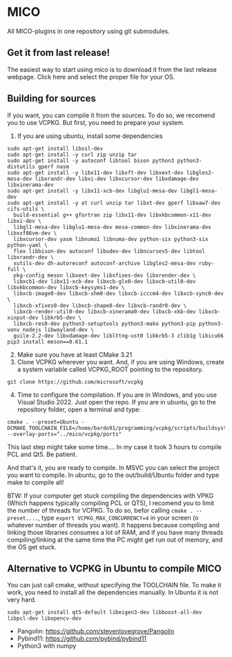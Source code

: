 # MICO 

All MICO-plugins in one repository using git submodules.

## Get it from last release!

The easiest way to start using mico is to download it from the last release webpage. Click here and select the proper file for your OS.

## Building for sources

If you want, you can compile it from the sources. To do so, we recomend you to use VCPKG. But first, you need to prepare your system.

1. If you are using ubuntu, install some dependencies
```
sudo apt-get install libssl-dev
sudo apt-get install -y curl zip unzip tar
sudo apt-get install -y autoconf libtool bison python3 python3-distutils gperf nasm
sudo apt-get install -y libx11-dev libxft-dev libxext-dev libgles2-mesa-dev libxrandr-dev libxi-dev libxcursor-dev libxdamage-dev libxinerama-dev 
sudo apt-get install -y libx11-xcb-dev libglu1-mesa-dev libgl1-mesa-dev
sudo apt-get install -y at curl unzip tar libxt-dev gperf libxaw7-dev cifs-utils \
  build-essential g++ gfortran zip libx11-dev libxkbcommon-x11-dev libxi-dev \
  libgl1-mesa-dev libglu1-mesa-dev mesa-common-dev libxinerama-dev libxxf86vm-dev \
  libxcursor-dev yasm libnuma1 libnuma-dev python-six python3-six python-yaml \
  flex libbison-dev autoconf libudev-dev libncurses5-dev libtool libxrandr-dev \
  xutils-dev dh-autoreconf autoconf-archive libgles2-mesa-dev ruby-full \
  pkg-config meson libxext-dev libxfixes-dev libxrender-dev \
  libxcb1-dev libx11-xcb-dev libxcb-glx0-dev libxcb-util0-dev libxkbcommon-dev libxcb-keysyms1-dev \
  libxcb-image0-dev libxcb-shm0-dev libxcb-icccm4-dev libxcb-sync0-dev \
  libxcb-xfixes0-dev libxcb-shape0-dev libxcb-randr0-dev \
  libxcb-render-util0-dev libxcb-xinerama0-dev libxcb-xkb-dev libxcb-xinput-dev libkrb5-dev \
  libxcb-res0-dev python3-setuptools python3-mako python3-pip python3-venv nodejs libwayland-dev \
  guile-2.2-dev libxdamage-dev liblttng-ust0 libkrb5-3 zlib1g libicu66
pip3 install meson==0.61.1
```
2. Make sure you have at least CMake 3.21
3. Clone VCPKG wherever you want. And, if you are using Windows, create a system variable called VCPKG_ROOT pointing to the repository.
```
git clone https://github.com/microsoft/vcpkg
```
4. Time to configure the compilation. If you are in Windows, and you use Visual Studio 2022. Just open the repo. If you are in ubuntu, go to the repository folder, open a terminal and type:
```
cmake . --preset=Ubuntu -DCMAKE_TOOLCHAIN_FILE=/home/bardo91/programming/vcpkg/scripts/buildsystems/vcpkg.cmake --overlay-ports="../mico/vcpkg/ports"
```
This last step might take some time.... In my case it took 3 hours to compile PCL and Qt5. Be patient.

And that's it, you are ready to compile. In MSVC you can select the project you want to compile. In ubuntu, go to the out/build/Ubuntu folder and type make to compile all!

BTW: If your computer get stuck compiling the dependencies with VPKG (Which happens typically compiling PCL or QT5), I recomend you to limit the number of threads for VCPKG. To do so, befor calling `cmake . --preset....`, type `export VCPKG_MAX_CONCURRENCY=4` in your screen (o whatever number of threads you want). It happens because compiling and linking those libraries consumes a lot of RAM, and if you have many threads compiling/linking at the same time the PC might get run out of memory, and the OS get stuck.

## Alternative to VCPKG in Ubuntu to compile MICO

You can just call cmake, without specifying the TOOLCHAIN file. To make it work, you need to install all the dependencies manually. In Ubuntu it is not very hard. 

```
sudo apt-get install qt5-default libeigen3-dev libboost-all-dev libpcl-dev libopencv-dev
```
* Pangolin: https://github.com/stevenlovegrove/Pangolin
* Pybind11: https://github.com/pybind/pybind11
* Python3 with numpy
